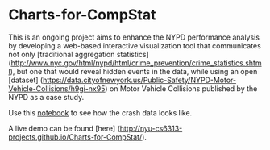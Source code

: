 # Charts-for-CompStat

This is an ongoing project aims to enhance the NYPD performance analysis by developing a web-based interactive visualization tool that communicates not only [traditional aggregation statistics] (http://www.nyc.gov/html/nypd/html/crime_prevention/crime_statistics.shtml), but one that would reveal hidden events in the data, while using an open [dataset] (https://data.cityofnewyork.us/Public-Safety/NYPD-Motor-Vehicle-Collisions/h9gi-nx95) on Motor Vehicle Collisions published by the NYPD as a case study.

Use this [notebook](http://nbviewer.ipython.org/github/NYU-CS6313-Projects/sp2015-group23/blob/master/data/data_explr.ipynb) to see how the crash data looks like. 

A live demo can be found [here] (http://nyu-cs6313-projects.github.io/Charts-for-CompStat/).